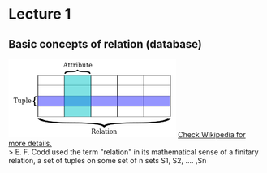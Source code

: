 # Lecture 1
## Basic concepts of relation (database)
<img src="Relational_database_terms.png" alt="Relational_database_terms" />
<a href="https://en.wikipedia.org/wiki/Relation_(database)">Check Wikipedia for more details.</a><br>
> E. F. Codd used the term "relation" in its mathematical sense of a finitary relation, a set of tuples on some set of n sets S1, S2, .... ,Sn



